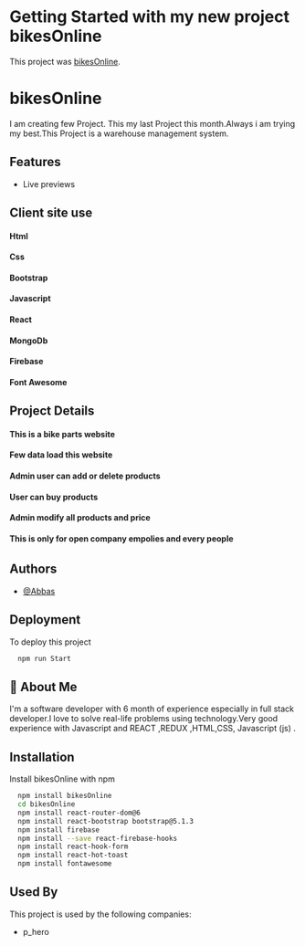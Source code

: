 # Getting Started with my new project bikesOnline

This project was [bikesOnline](https://wearhouse-e465d.web.app/).

# bikesOnline

I am creating few Project. This my last Project this month.Always i am trying my best.This Project is a warehouse management system.

## Features

- Live previews

## Client site use

#### Html

#### Css

#### Bootstrap

#### Javascript

#### React

#### MongoDb

#### Firebase

#### Font Awesome

## Project Details

#### This is a bike parts website

#### Few data load this website

#### Admin user can add or delete products

#### User can buy products

#### Admin modify all products and price

#### This is only for open company empolies and every people

######

## Authors

- [@Abbas](https://www.linkedin.com/in/mdabbasali185/)

## Deployment

To deploy this project

```bash
  npm run Start
```

## 🚀 About Me

I'm a software developer with 6 month of experience especially in full stack developer.I love to solve real-life problems using technology.Very good experience with Javascript and REACT ,REDUX ,HTML,CSS, Javascript (js) .

## Installation

Install bikesOnline with npm

```bash
  npm install bikesOnline
  cd bikesOnline
  npm install react-router-dom@6
  npm install react-bootstrap bootstrap@5.1.3
  npm install firebase
  npm install --save react-firebase-hooks
  npm install react-hook-form
  npm install react-hot-toast
  npm install fontawesome
```

## Used By

This project is used by the following companies:

- p_hero
